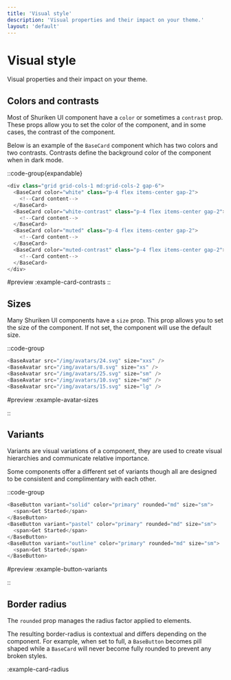 ```yaml
---
title: 'Visual style'
description: 'Visual properties and their impact on your theme.'
layout: 'default'
---
```


# Visual style

Visual properties and their impact on your theme.

## Colors and contrasts

Most of Shuriken UI component have a `color` or sometimes a `contrast` prop. These props allow you to set the color of the component, and in some cases, the contrast of the component.

Below is an example of the `BaseCard` component which has two colors and two contrasts. Contrasts define the background color of the component when in dark mode.

::code-group{expandable}

```js [ExampleCardContrasts.vue]
<div class="grid grid-cols-1 md:grid-cols-2 gap-6">
  <BaseCard color="white" class="p-4 flex items-center gap-2">
    <!--Card content-->
  </BaseCard>
  <BaseCard color="white-contrast" class="p-4 flex items-center gap-2">
    <!--Card content-->
  </BaseCard>
  <BaseCard color="muted" class="p-4 flex items-center gap-2">
    <!--Card content-->
  </BaseCard>
  <BaseCard color="muted-contrast" class="p-4 flex items-center gap-2">
    <!--Card content-->
  </BaseCard>
</div>
```

#preview
:example-card-contrasts
::

## Sizes

Many Shuriken UI components have a `size` prop. This prop allows you to set the size of the component. If not set, the component will use the default size.

::code-group

```js [ExampleAvatarSizes.vue]
<BaseAvatar src="/img/avatars/24.svg" size="xxs" />
<BaseAvatar src="/img/avatars/8.svg" size="xs" />
<BaseAvatar src="/img/avatars/25.svg" size="sm" />
<BaseAvatar src="/img/avatars/10.svg" size="md" />
<BaseAvatar src="/img/avatars/15.svg" size="lg" />
```

#preview
:example-avatar-sizes

::

## Variants

Variants are visual variations of a component, they are used to create visual hierarchies and communicate relative importance.

Some components offer a different set of variants though all are designed to be consistent and complimentary with each other.

::code-group

```js [ExampleButtonVariants.vue]
<BaseButton variant="solid" color="primary" rounded="md" size="sm">
  <span>Get Started</span>
</BaseButton>
<BaseButton variant="pastel" color="primary" rounded="md" size="sm">
  <span>Get Started</span>
</BaseButton>
<BaseButton variant="outline" color="primary" rounded="md" size="sm">
  <span>Get Started</span>
</BaseButton>
```

#preview
:example-button-variants

::

## Border radius

The `rounded` prop manages the radius factor applied to elements.

The resulting border-radius is contextual and differs depending on the component. For example, when set to full, a `BaseButton` becomes pill shaped while a `BaseCard` will never become fully rounded to prevent any broken styles.

:example-card-radius